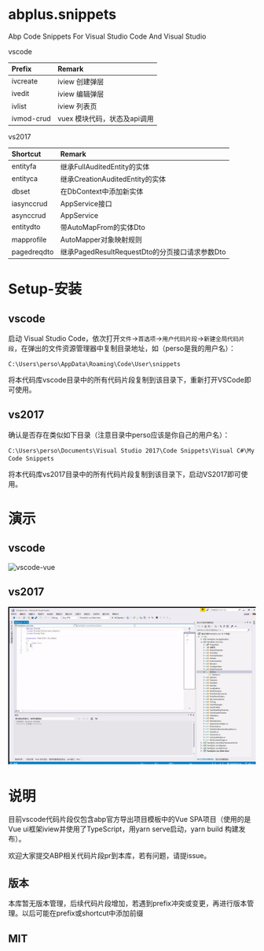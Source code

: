 # abplus.snippets

Abp Code Snippets For Visual Studio Code And Visual Studio

vscode  

| Prefix | Remark |
| :--------- | :-------- |
| ivcreate | iview 创建弹层 |
| ivedit | iview 编辑弹层 |
| ivlist | iview 列表页 |
| ivmod-crud | vuex 模块代码，状态及api调用 |  


vs2017

|Shortcut|Remark|  
|:---|:---|
|entityfa|继承FullAuditedEntity的实体|
|entityca|继承CreationAuditedEntity的实体|
|dbset|在DbContext中添加新实体|
|iasynccrud|AppService接口|
|asynccrud|AppService|
|entitydto|带AutoMapFrom的实体Dto|
|mapprofile|AutoMapper对象映射规则|
|pagedreqdto|继承PagedResultRequestDto的分页接口请求参数Dto|

# Setup-安装 

## vscode

启动 Visual Studio Code，依次打开`文件`->`首选项`->`用户代码片段`->`新建全局代码片段`，在弹出的文件资源管理器中复制目录地址，如（perso是我的用户名）：

    C:\Users\perso\AppData\Roaming\Code\User\snippets

将本代码库vscode目录中的所有代码片段复制到该目录下，重新打开VSCode即可使用。

## vs2017

确认是否存在类似如下目录（注意目录中perso应该是你自己的用户名）：

    C:\Users\perso\Documents\Visual Studio 2017\Code Snippets\Visual C#\My Code Snippets

将本代码库vs2017目录中的所有代码片段复制到该目录下，启动VS2017即可使用。

# 演示

## vscode

![vscode-vue](vscode-vue.gif)

## vs2017

![vs2017A](vs2017A.gif)

# 说明

目前vscode代码片段仅包含abp官方导出项目模板中的Vue SPA项目（使用的是Vue ui框架iview并使用了TypeScript，用yarn serve启动，yarn build 构建发布）。

欢迎大家提交ABP相关代码片段pr到本库，若有问题，请提issue。

## 版本
本库暂无版本管理，后续代码片段增加，若遇到prefix冲突或变更，再进行版本管理。以后可能在prefix或shortcut中添加前缀

## MIT
